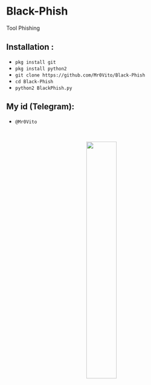 # Black-Phish
Tool Phishing
## Installation :
* `pkg install git` 
* `pkg install python2`
* `git clone https://github.com/Mr0Vito/Black-Phish`
* `cd Black-Phish`
* `python2 BlackPhish.py`
## My id (Telegram):
* `@Mr0Vito`

<br>
<p align="center">
<img width="40%" src="http://s10.picofile.com/file/8406630442/IMG_%DB%B2%DB%B0%DB%B2%DB%B0%DB%B0%DB%B8%DB%B2%DB%B4_%DB%B1%DB%B6%DB%B3%DB%B8%DB%B4%DB%B8.JPG"/>
 </p>
